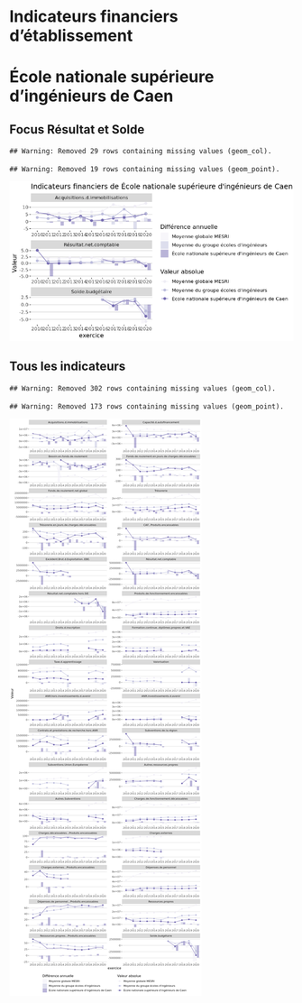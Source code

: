 Indicateurs financiers d’établissement
================

# École nationale supérieure d’ingénieurs de Caen

## Focus Résultat et Solde

    ## Warning: Removed 29 rows containing missing values (geom_col).

    ## Warning: Removed 19 rows containing missing values (geom_point).

![](école_nationale_supérieure_d_ingénieurs_de_caen_files/figure-gfm/etab.focus-1.png)<!-- -->

## Tous les indicateurs

    ## Warning: Removed 302 rows containing missing values (geom_col).

    ## Warning: Removed 173 rows containing missing values (geom_point).

![](école_nationale_supérieure_d_ingénieurs_de_caen_files/figure-gfm/etab-1.png)<!-- -->
